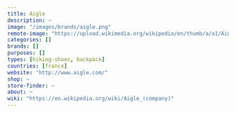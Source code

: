 ```yaml
---
title: Aigle
description: ~
image: "/images/brands/aigle.png"
remote-image: "https://upload.wikimedia.org/wikipedia/en/thumb/a/a1/Aigle_(logo).svg/822px-Aigle_(logo).svg.png"
categories: []
brands: []
purposes: []
types: [hiking-shoes, backpack]
countries: [france]
website: "http://www.aigle.com/"
shop: ~
store-finder: ~
about: ~
wiki: "https://en.wikipedia.org/wiki/Aigle_(company)"
---
```

